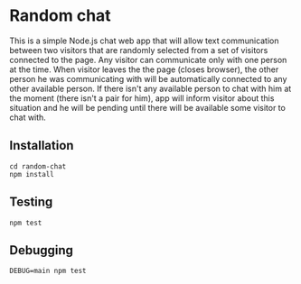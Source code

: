 # Random chat

This is a simple Node.js chat web app that will allow text communication between two visitors that are randomly selected from a set of visitors connected to the page. Any visitor can communicate only with one person at the time. When visitor leaves the the page (closes browser), the other person he was communicating with will be automatically connected to any other available person. If there isn't any available person to chat with him at the moment (there isn't a pair for him), app will inform visitor about this situation and he will be pending until there will be available some visitor to chat with. 

## Installation
```git clone https://github.com/methuz/random-chat
cd random-chat
npm install
```

## Testing
```npm install -g mocha
npm test
```

## Debugging
```DEBUG=main npm start
DEBUG=main npm test
```
